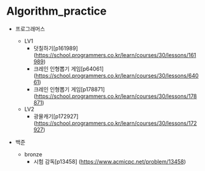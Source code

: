 # Algorithm_practice

- 프로그래머스
  - LV1
    - 덧칠하기[p161989] (https://school.programmers.co.kr/learn/courses/30/lessons/161989)
    - 크레인 인형뽑기 게임[p64061] (https://school.programmers.co.kr/learn/courses/30/lessons/64061)
    - 크레인 인형뽑기 게임[p178871] (https://school.programmers.co.kr/learn/courses/30/lessons/178871)
  - LV2
    - 광물캐기[p172927] (https://school.programmers.co.kr/learn/courses/30/lessons/172927)

- 백준
  - bronze
    - 시험 감독[p13458] (https://www.acmicpc.net/problem/13458)